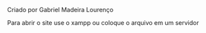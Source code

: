 Criado por Gabriel Madeira Lourenço

Para abrir o site use o xampp ou coloque o arquivo em um servidor
